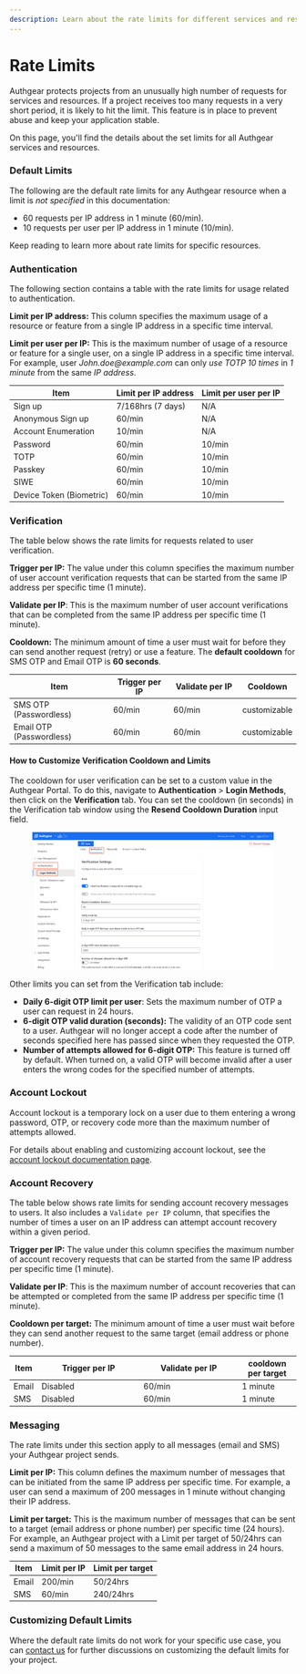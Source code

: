 ```yaml
---
description: Learn about the rate limits for different services and resources.
---
```


# Rate Limits

Authgear protects projects from an unusually high number of requests for services and resources. If a project receives too many requests in a very short period, it is likely to hit the limit. This feature is in place to prevent abuse and keep your application stable.

On this page, you'll find the details about the set limits for all Authgear services and resources.

### Default Limits

The following are the default rate limits for any Authgear resource when a limit is _not specified_ in this documentation:

* 60 requests per IP address in 1 minute (60/min).
* 10 requests per user per IP address in 1 minute (10/min).

Keep reading to learn more about rate limits for specific resources.

### Authentication

The following section contains a table with the rate limits for usage related to authentication.

**Limit per IP address:** This column specifies the maximum usage of a resource or feature from a single IP address in a specific time interval.

**Limit per user per IP:** This is the maximum number of usage of a resource or feature for a single user, on a single IP address in a specific time interval. For example, user _John.doe@example.com_ can only _use TOTP 10 times_ in _1 minute_ from the same _IP address_.

<table data-full-width="false"><thead><tr><th>Item</th><th>Limit per IP address</th><th>Limit per user per IP</th></tr></thead><tbody><tr><td>Sign up</td><td>7/168hrs (7 days)</td><td>N/A</td></tr><tr><td>Anonymous Sign up</td><td>60/min</td><td>N/A</td></tr><tr><td>Account Enumeration</td><td>10/min</td><td>N/A</td></tr><tr><td>Password</td><td>60/min</td><td>10/min</td></tr><tr><td>TOTP</td><td>60/min</td><td>10/min</td></tr><tr><td>Passkey</td><td>60/min</td><td>10/min</td></tr><tr><td>SIWE</td><td>60/min</td><td>10/min</td></tr><tr><td>Device Token (Biometric)</td><td>60/min</td><td>10/min</td></tr></tbody></table>

### Verification

The table below shows the rate limits for requests related to user verification.

**Trigger per IP:** The value under this column specifies the maximum number of user account verification requests that can be started from the same IP address per specific time (1 minute).

**Validate per IP**: This is the maximum number of user account verifications that can be completed from the same IP address per specific time (1 minute).

**Cooldown:** The minimum amount of time a user must wait for before they can send another request (retry) or use a feature. The **default cooldown** for SMS OTP and Email OTP is **60 seconds**.

<table><thead><tr><th width="245">Item</th><th width="152">Trigger per IP</th><th width="181">Validate per IP</th><th>Cooldown</th></tr></thead><tbody><tr><td>SMS OTP (Passwordless)</td><td>60/min</td><td>60/min</td><td>customizable </td></tr><tr><td>Email OTP  (Passwordless)</td><td>60/min</td><td>60/min</td><td>customizable</td></tr></tbody></table>

#### How to Customize Verification Cooldown and Limits

The cooldown for user verification can be set to a custom value in the Authgear Portal. To do this, navigate to **Authentication** > **Login Methods**, then click on the **Verification** tab. You can set the cooldown (in seconds) in the Verification tab window using the **Resend Cooldown Duration** input field.

<figure><img src="../../.gitbook/assets/authgear-verfifcation-settings-corrected.png" alt=""><figcaption></figcaption></figure>

Other limits you can set from the Verification tab include:&#x20;

* **Daily 6-digit OTP limit per user**: Sets the maximum number of OTP a user can request in 24 hours.
* **6-digit OTP valid duration (seconds):** The validity of an OTP code sent to a user. Authgear will no longer accept a code after the number of seconds specified here has passed since when they requested the OTP.
* **Number of attempts allowed for 6-digit OTP:** This feature is turned off by default. When turned on, a valid OTP will become invalid after a user enters the wrong codes for the specified number of attempts.

### Account Lockout

Account lockout is a temporary lock on a user due to them entering a wrong password, OTP, or recovery code more than the maximum number of attempts allowed.

For details about enabling and customizing account lockout, see the [account lockout documentation page](account-lockout.md).

### Account Recovery

The table below shows rate limits for sending account recovery messages to users. It also includes a `Validate per IP` column, that specifies the number of times a user on an IP address can attempt account recovery within a given period.

**Trigger per IP:** The value under this column specifies the maximum number of account recovery requests that can be started from the same IP address per specific time (1 minute).

**Validate per IP**: This is the maximum number of account recoveries that can be attempted or completed from the same IP address per specific time (1 minute).

**Cooldown per target:** The minimum amount of time a user must wait before they can send another request to the same target (email address or phone number).&#x20;

<table><thead><tr><th>Item</th><th width="165">Trigger per IP</th><th width="159">Validate per IP</th><th>cooldown per target</th></tr></thead><tbody><tr><td>Email</td><td>Disabled</td><td>60/min</td><td>1 minute</td></tr><tr><td>SMS</td><td>Disabled</td><td>60/min</td><td>1 minute</td></tr></tbody></table>

### Messaging

The rate limits under this section apply to all messages (email and SMS) your Authgear project sends.

**Limit per IP:** This column defines the maximum number of messages that can be initiated from the same IP address per specific time. For example, a user can send a maximum of 200 messages in 1 minute without changing their IP address.

**Limit per target:** This is the maximum number of messages that can be sent to a target (email address or phone number) per specific time (24 hours). For example, an Authgear project with a Limit per target of 50/24hrs can send a maximum of 50 messages to the same email address in 24 hours.

| Item  | Limit per IP | Limit per target |
| ----- | ------------ | ---------------- |
| Email | 200/min      | 50/24hrs         |
| SMS   | 60/min       | 240/24hrs        |

### Customizing Default Limits

Where the default rate limits do not work for your specific use case, you can [contact us](https://www.authgear.com/schedule-demo) for further discussions on customizing the default limits for your project.
